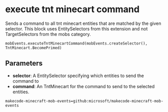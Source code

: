 # execute tnt minecart command

Sends a command to all tnt minecart entities that are matched by the given selector. This
block uses EntitySelectors from this extension and not TargetSelectors from the mobs
category.

```sig
mobEvents.executeTntMinecartCommand(mobEvents.createSelector(), TntMinecart.BecomePrimed)
```

## Parameters

* **selector**: A EntitySelector specifying which entities to send the command to
* **command**: An TntMinecart for the command to send to the selected entities.

```package
makecode-minecraft-mob-events=github:microsoft/makecode-minecraft-mob-events
```

